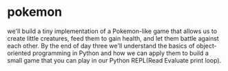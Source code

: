 # pokemon
we'll build a tiny implementation of a Pokemon-like game that allows us to create little creatures, feed them to gain health, and let them battle against each other.
By the end of day three we'll understand the basics of object-oriented programming in Python and how we can apply them to build a small game that you can play in our Python REPL(Read Evaluate print loop). 
